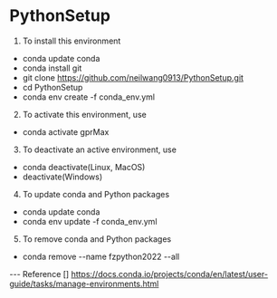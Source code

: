 # PythonSetup

1. To install this environment
- conda update conda
- conda install git
- git clone https://github.com/neilwang0913/PythonSetup.git
- cd PythonSetup
- conda env create -f conda_env.yml

2. To activate this environment, use
- conda activate gprMax

3. To deactivate an active environment, use
- conda deactivate(Linux, MacOS)
- deactivate(Windows)

4. To update conda and Python packages
- conda update conda
- conda env update -f conda_env.yml

5. To remove conda and Python packages
- conda remove --name fzpython2022 --all 

--- Reference
[] https://docs.conda.io/projects/conda/en/latest/user-guide/tasks/manage-environments.html
